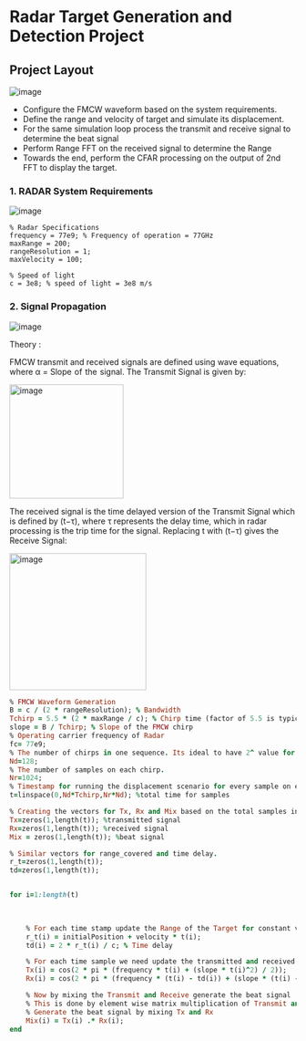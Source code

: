# Radar Target Generation and Detection Project

## Project Layout


![image](https://github.com/user-attachments/assets/94db9840-d547-4a65-a7eb-9b24cefb1152)

- Configure the FMCW waveform based on the system requirements.
- Define the range and velocity of target and simulate its displacement.
- For the same simulation loop process the transmit and receive signal to determine the beat signal
- Perform Range FFT on the received signal to determine the Range
- Towards the end, perform the CFAR processing on the output of 2nd FFT to display the target.

### 1. RADAR System Requirements
![image](https://github.com/user-attachments/assets/48662d5c-d640-40a9-9ec8-acbaa8c2977d)


```
% Radar Specifications
frequency = 77e9; % Frequency of operation = 77GHz
maxRange = 200; 
rangeResolution = 1;
maxVelocity = 100;

% Speed of light
c = 3e8; % speed of light = 3e8 m/s
```

### 2. Signal Propagation

![image](https://github.com/user-attachments/assets/0daef51b-ffe4-470e-8769-256a038d24a1)


Theory :

FMCW transmit and received signals are defined using wave equations, where 
α = Slope  of  the  signal. The Transmit Signal is given by:

<img width="200" alt="image" src="https://github.com/user-attachments/assets/2065ea4d-7e81-404c-b408-e74ed92fa3e5">

The received signal is the time delayed version of the Transmit Signal which is defined by (t−τ), where τ represents the delay time, which in radar processing is the trip time for the signal.
Replacing t with (t−τ) gives the Receive Signal:

<img width="240" alt="image" src="https://github.com/user-attachments/assets/a0d9d233-a229-41df-9d6b-85b33b74727c">

```ruby
% FMCW Waveform Generation
B = c / (2 * rangeResolution); % Bandwidth
Tchirp = 5.5 * (2 * maxRange / c); % Chirp time (factor of 5.5 is typical)
slope = B / Tchirp; % Slope of the FMCW chirp
% Operating carrier frequency of Radar 
fc= 77e9;                                                 
% The number of chirps in one sequence. Its ideal to have 2^ value for the ease of running the FFT for Doppler Estimation. 
Nd=128;
% The number of samples on each chirp. 
Nr=1024;
% Timestamp for running the displacement scenario for every sample on each chirp
t=linspace(0,Nd*Tchirp,Nr*Nd); %total time for samples

% Creating the vectors for Tx, Rx and Mix based on the total samples input.
Tx=zeros(1,length(t)); %transmitted signal
Rx=zeros(1,length(t)); %received signal
Mix = zeros(1,length(t)); %beat signal

% Similar vectors for range_covered and time delay.
r_t=zeros(1,length(t));
td=zeros(1,length(t));


for i=1:length(t)         
    
    

    % For each time stamp update the Range of the Target for constant velocity. 
    r_t(i) = initialPosition + velocity * t(i);
    td(i) = 2 * r_t(i) / c; % Time delay

    % For each time sample we need update the transmitted and received signal. 
    Tx(i) = cos(2 * pi * (frequency * t(i) + (slope * t(i)^2) / 2));
    Rx(i) = cos(2 * pi * (frequency * (t(i) - td(i)) + (slope * (t(i) - td(i))^2) / 2));

    % Now by mixing the Transmit and Receive generate the beat signal
    % This is done by element wise matrix multiplication of Transmit and Receiver Signal
    % Generate the beat signal by mixing Tx and Rx
    Mix(i) = Tx(i) .* Rx(i);    
end
```
